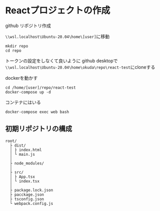 # Reactプロジェクトの作成

github リポジトリ作成

`\\wsl.localhost\Ubuntu-20.04\home\[user]`に移動

```
mkdir repo
cd repo
```

トークンの設定をしなくて良いように
github desktopで`\\wsl.localhost\Ubuntu-20.04\home\okuda\repo\react-test`にcloneする

dockerを動かす

```
cd /home/[user]/repo/react-test
docker-compose up -d
```

コンテナにはいる

```
docker-compose exec web bash
```

## 初期リポジトリの構成

```
root/
  ├ dist/
  │ ├ index.html
  │ └ main.js
  │
  ├ node_modules/
  │
  ├ src/
  │ ├ App.tsx
  │ └ index.tsx
  │
  ├ package.lock.json
  ├ pacckage.json
  ├ tsconfig.json
  └ webpack.config.js
```